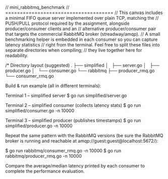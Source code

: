 // mini_rabbitmq_benchmark
// =====================================
// This canvas includes a minimal FIFO queue server implemented over plain TCP, matching the
// PUSH/PULL protocol required by the assignment, alongside producer/consumer clients and an
// alternative producer/consumer pair that targets the commercial RabbitMQ broker (streadway/amqp).
// A small benchmarking helper is embedded in each consumer so you can capture latency statistics
// right from the terminal. Feel free to split these files into separate directories when compiling;
// they live together here for readability.

/*
Directory layout (suggested)
.
├── simplified
│   ├── server.go
│   ├── producer.go
│   └── consumer.go
└── rabbitmq
    ├── producer_rmq.go
    └── consumer_rmq.go

Build & run example (all in different terminals):

Terminal 1 – simplified server
$ go run simplified/server.go

Terminal 2 – simplified consumer (collects latency stats)
$ go run simplified/consumer.go -n 10000

Terminal 3 – simplified producer (publishes timestamps)
$ go run simplified/producer.go -n 10000

Repeat the same pattern with the RabbitMQ versions (be sure the RabbitMQ
broker is running and reachable at amqp://guest:guest@localhost:5672/):

$ go run rabbitmq/consumer_rmq.go -n 10000
$ go run rabbitmq/producer_rmq.go -n 10000

Compare the average/median latency printed by each consumer to complete the
performance evaluation.
